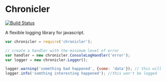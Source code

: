 # Chronicler

[![Build Status](https://travis-ci.org/justinhoward/chronicler.svg?branch=master)](https://travis-ci.org/justinhoward/chronicler)

A flexible logging library for javascript.

```js
var chronicler = require('chronicler');

// create a handler with the minimum level of error
var handler = new chronicler.ConsoleLogHandler('error');
var logger = new chronicler.Logger();

logger.warning('something bad happened', {some: 'data'}); // this will be logged
logger.info('somthing interesting happened'); //this won't be logged
```
